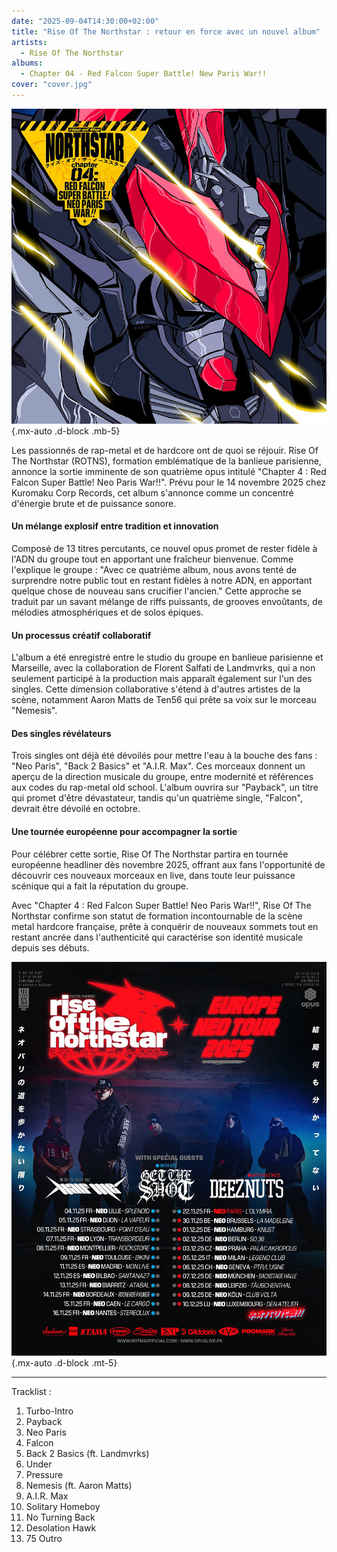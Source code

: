 ```yaml
---
date: "2025-09-04T14:30:00+02:00"
title: "Rise Of The Northstar : retour en force avec un nouvel album"
artists:
  - Rise Of The Northstar
albums:
  - Chapter 04 - Red Falcon Super Battle! New Paris War!!
cover: "cover.jpg"
---
```


![Chapter 04 - Red Falcon Super Battle! New Paris War!!](album-cover.jpg)
{.mx-auto .d-block .mb-5}

Les passionnés de rap-metal et de hardcore ont de quoi se réjouir. Rise Of The Northstar (ROTNS), formation emblématique
de la banlieue parisienne, annonce la sortie imminente de son quatrième opus intitulé "Chapter 4 : Red Falcon Super
Battle! Neo Paris War!!". Prévu pour le 14 novembre 2025 chez Kuromaku Corp Records, cet album s'annonce comme un
concentré d'énergie brute et de puissance sonore.

#### Un mélange explosif entre tradition et innovation

Composé de 13 titres percutants, ce nouvel opus promet de rester fidèle à l'ADN du groupe tout en apportant une
fraîcheur bienvenue. Comme l'explique le groupe : "Avec ce quatrième album, nous avons tenté de surprendre notre public
tout en restant fidèles à notre ADN, en apportant quelque chose de nouveau sans crucifier l'ancien." Cette approche se
traduit par un savant mélange de riffs puissants, de grooves envoûtants, de mélodies atmosphériques et de solos épiques.

#### Un processus créatif collaboratif

L'album a été enregistré entre le studio du groupe en banlieue parisienne et Marseille, avec la collaboration de Florent
Salfati de Landmvrks, qui a non seulement participé à la production mais apparaît également sur l'un des singles. Cette
dimension collaborative s'étend à d'autres artistes de la scène, notamment Aaron Matts de Ten56 qui prête sa voix sur le
morceau "Nemesis".

#### Des singles révélateurs

Trois singles ont déjà été dévoilés pour mettre l'eau à la bouche des fans : "Neo Paris", "Back 2 Basics" et "A.I.R.
Max". Ces morceaux donnent un aperçu de la direction musicale du groupe, entre modernité et références aux codes du
rap-metal old school. L'album ouvrira sur "Payback", un titre qui promet d'être dévastateur, tandis qu'un quatrième
single, "Falcon", devrait être dévoilé en octobre.

#### Une tournée européenne pour accompagner la sortie

Pour célébrer cette sortie, Rise Of The Northstar partira en tournée européenne headliner dès novembre 2025, offrant aux
fans l'opportunité de découvrir ces nouveaux morceaux en live, dans toute leur puissance scénique qui a fait la
réputation du groupe.

Avec "Chapter 4 : Red Falcon Super Battle! Neo Paris War!!", Rise Of The Northstar confirme son statut de formation
incontournable de la scène metal hardcore française, prête à conquérir de nouveaux sommets tout en restant ancrée dans
l'authenticité qui caractérise son identité musicale depuis ses débuts.

![Tournée européenne ROTNS](tour-2025.jpg)
{.mx-auto .d-block .mt-5}

---

Tracklist :
01. Turbo-Intro
02. Payback
03. Neo Paris
04. Falcon
05. Back 2 Basics (ft. Landmvrks)
06. Under
07. Pressure
08. Nemesis (ft. Aaron Matts)
09. A.I.R. Max
10. Solitary Homeboy
11. No Turning Back
12. Desolation Hawk
13. 75 Outro
